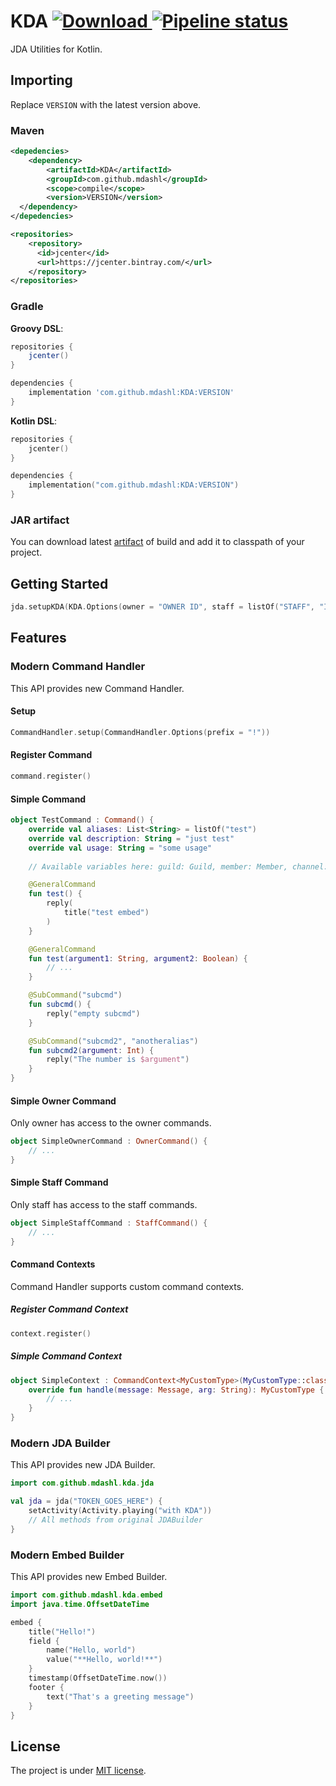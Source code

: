 # KDA [![Download](https://api.bintray.com/packages/mdashlw/maven/KDA/images/download.svg) ](https://bintray.com/mdashlw/maven/KDA/_latestVersion) [![Pipeline status](https://gitlab.com/mdashlw/kda/badges/master/pipeline.svg)](https://gitlab.com/mdashlw/kda/commits/master)

JDA Utilities for Kotlin.

## Importing

Replace `VERSION` with the latest version above.

### Maven

```xml
<depedencies>
    <dependency>
        <artifactId>KDA</artifactId>
        <groupId>com.github.mdashl</groupId>
        <scope>compile</scope>
        <version>VERSION</version> 
  </dependency>
</depedencies>

<repositories>
    <repository>
      <id>jcenter</id>
      <url>https://jcenter.bintray.com/</url>
    </repository>
</repositories>
```

### Gradle

**Groovy DSL**:

```gradle
repositories {
    jcenter()
}

dependencies {
    implementation 'com.github.mdashl:KDA:VERSION'
}
```

**Kotlin DSL**:

```kotlin
repositories {
    jcenter()
}

dependencies {
    implementation("com.github.mdashl:KDA:VERSION")
}
```

### JAR artifact

You can download latest [artifact](https://gitlab.com/mdashlw/kda/pipelines) of build and add it to classpath of your project.

## Getting Started

```kotlin
jda.setupKDA(KDA.Options(owner = "OWNER ID", staff = listOf("STAFF", "IDS"), locale = Locale.US))
``` 

## Features

### Modern Command Handler

This API provides new Command Handler.

#### Setup

```kotlin
CommandHandler.setup(CommandHandler.Options(prefix = "!"))
```

#### Register Command

```kotlin
command.register()
```

#### Simple Command

```kotlin
object TestCommand : Command() {
    override val aliases: List<String> = listOf("test")
    override val description: String = "just test"
    override val usage: String = "some usage"
    
    // Available variables here: guild: Guild, member: Member, channel: TextChannel, message: Message

    @GeneralCommand
    fun test() {
        reply(
            title("test embed")
        )
    }

    @GeneralCommand
    fun test(argument1: String, argument2: Boolean) {
        // ...
    }

    @SubCommand("subcmd")
    fun subcmd() {
        reply("empty subcmd")
    }

    @SubCommand("subcmd2", "anotheralias")
    fun subcmd2(argument: Int) {
        reply("The number is $argument")
    }
}
```

#### Simple Owner Command

Only owner has access to the owner commands.

```kotlin
object SimpleOwnerCommand : OwnerCommand() {
    // ...
}
```

#### Simple Staff Command

Only staff has access to the staff commands.

```kotlin
object SimpleStaffCommand : StaffCommand() {
    // ...
}
```

#### Command Contexts

Command Handler supports custom command contexts.

##### Register Command Context

```kotlin
context.register()
```

##### Simple Command Context

```kotlin
object SimpleContext : CommandContext<MyCustomType>(MyCustomType::class.java) {
    override fun handle(message: Message, arg: String): MyCustomType {
        // ...
    }
}
```

### Modern JDA Builder

This API provides new JDA Builder.

```kotlin
import com.github.mdashl.kda.jda

val jda = jda("TOKEN_GOES_HERE") {
    setActivity(Activity.playing("with KDA"))
    // All methods from original JDABuilder
}
```

### Modern Embed Builder

This API provides new Embed Builder.

```kotlin
import com.github.mdashl.kda.embed
import java.time.OffsetDateTime

embed {
    title("Hello!")
    field {
        name("Hello, world")
        value("**Hello, world!**")
    }
    timestamp(OffsetDateTime.now())
    footer {
        text("That's a greeting message")
    }
}
```

## License

The project is under [MIT license](https://gitlab.com/mdashlw/kda/blob/master/LICENSE).